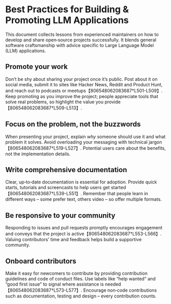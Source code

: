 # Best Practices for Building & Promoting LLM Applications

This document collects lessons from experienced maintainers on how to develop and share open‑source projects successfully.  It blends general software craftsmanship with advice specific to Large Language Model (LLM) applications.

## Promote your work

Don’t be shy about sharing your project once it’s public.  Post about it on social media, submit it to sites like Hacker News, Reddit and Product Hunt, and reach out to podcasts or meetups【806548062083687†L501-L509】.  Keep promoting as you improve the project; people appreciate tools that solve real problems, so highlight the value you provide【806548062083687†L509-L513】.

## Focus on the problem, not the buzzwords

When presenting your project, explain *why* someone should use it and what problem it solves.  Avoid overloading your messaging with technical jargon【806548062083687†L519-L527】.  Potential users care about the benefits, not the implementation details.

## Write comprehensive documentation

Clear, up‑to‑date documentation is essential for adoption.  Provide quick starts, tutorials and screencasts to help users get started【806548062083687†L539-L551】.  Remember that people learn in different ways – some prefer text, others video – so offer multiple formats.

## Be responsive to your community

Responding to issues and pull requests promptly encourages engagement and conveys that the project is active【806548062083687†L553-L566】.  Valuing contributors’ time and feedback helps build a supportive community.

## Onboard contributors

Make it easy for newcomers to contribute by providing contribution guidelines and code of conduct files.  Use labels like “help wanted” and “good first issue” to signal where assistance is needed【806548062083687†L573-L577】.  Encourage non‑code contributions such as documentation, testing and design – every contribution counts.